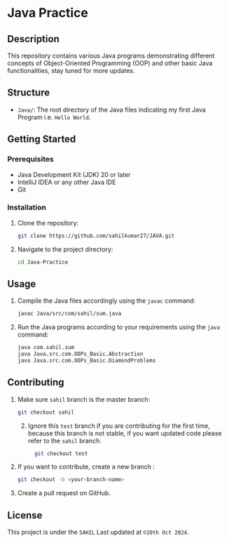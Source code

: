 # Java Practice

## Description
This repository contains various Java programs demonstrating different concepts of Object-Oriented Programming (OOP) and other basic Java functionalities, stay tuned for more updates.

## Structure
- `Java/`: The root directory of the Java files indicating my first Java Program i.e. `Hello World`.

[//]: # (- `Java/src/com/javaPreReq/conditionalsAndloops`: This package contains a Java program that demonstrates the use of conditionals and loops in Java and some basic questions.)

[//]: # (- `Java/src/com/OOPs_Basic/Function_Method`: This package contains a Java Function/Method program.)

[//]: # (- `Java/src/com/OOPs_Basic/Abstraction.java`: Placeholder for demonstrating abstraction in Java.)

[//]: # (- `Java/src/com/OOPs_Basic/DiamondProblems.java`: Placeholder for demonstrating the diamond problem in Java.)

## Getting Started
### Prerequisites
- Java Development Kit (JDK) 20 or later
- IntelliJ IDEA or any other Java IDE
- Git

### Installation
1. Clone the repository:
    ```bash
    git clone https://github.com/sahilkumar27/JAVA.git
    ```
2. Navigate to the project directory:
    ```bash
    cd Java-Practice
    ```

## Usage
1. Compile the Java files accordingly using the `javac` command:
    ```bash
    javac Java/src/com/sahil/sum.java
    ```
2. Run the Java programs according to your requirements using the `java` command:
    ```bash
    java com.sahil.sum
    java Java.src.com.OOPs_Basic.Abstraction
    java Java.src.com.OOPs_Basic.DiamondProblems
    ```

## Contributing
1. Make sure `sahil` branch is the master branch:
    ```bash
    git checkout sahil
    ```
   2. Ignore this `test` branch if you are contributing for the first time, because this branch is not stable, if you want updated code please refer to the `sahil` branch.
       ```bash
         git checkout test
       ```
3. If you want to contribute, create a new branch :
    ```bash
    git checkout -b <your-branch-name>
    ```
4. Create a pull request on GitHub.

## License
This project is  under the `SAHIL` Last updated at `©20th Oct 2024`.
